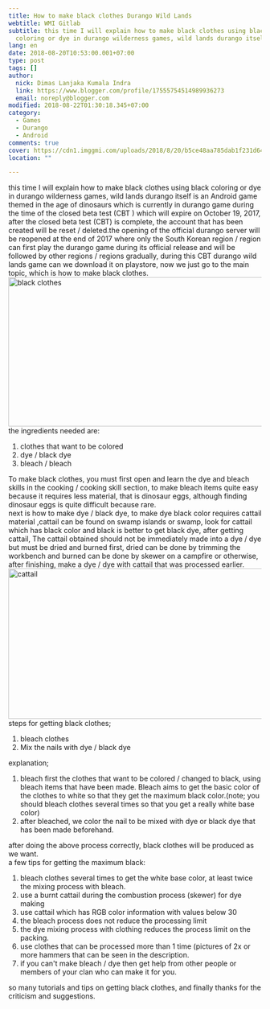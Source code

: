 ```yaml
---
title: How to make black clothes Durango Wild Lands
webtitle: WMI Gitlab
subtitle: this time I will explain how to make black clothes using black
  coloring or dye in durango wilderness games, wild lands durango itself
lang: en
date: 2018-08-20T10:53:00.001+07:00
type: post
tags: []
author:
  nick: Dimas Lanjaka Kumala Indra
  link: https://www.blogger.com/profile/17555754514989936273
  email: noreply@blogger.com
modified: 2018-08-22T01:30:18.345+07:00
category:
  - Games
  - Durango
  - Android
comments: true
cover: https://cdn1.imggmi.com/uploads/2018/8/20/b5ce48aa785dab1f231d64df9376ec1f-full.jpg
location: ""

---
```


this time I will explain how to make black clothes using black coloring or     dye in durango wilderness games, wild lands durango itself is an Android     game themed in the age of dinosaurs which is currently in durango game     during the time of the closed beta test (CBT ) which will expire on October     19, 2017, after the closed beta test (CBT) is complete, the account that     has been created will be reset / deleted.the opening of the official     durango server will be reopened at the end of 2017 where only the South     Korean region / region can first play the durango game during its official     release and will be followed by other regions / regions gradually, during     this CBT durango wild lands game can we download it on playstore, now we     just go to the main topic, which is how to make black clothes. <br><img alt="black clothes" height="297" src="https://cdn1.imggmi.com/uploads/2018/8/20/b5ce48aa785dab1f231d64df9376ec1f-full.jpg" width="527"><br>the ingredients needed are: <br><ol><li>        clothes that want to be colored     </li><li>        dye / black dye     </li><li>        bleach / bleach     </li></ol>To make black clothes, you must first open and learn the dye and bleach     skills in the cooking / cooking skill section, to make bleach items quite     easy because it requires less material, that is dinosaur eggs, although     finding dinosaur eggs is quite difficult because rare. <br>next is how to make dye / black dye, to make dye black color requires     cattail material ,cattail can be found on swamp islands or swamp, look for     cattail which has black color and black is better to get black dye, after     getting cattail, The cattail obtained should not be immediately made into a     dye / dye but must be dried and burned first, dried can be done by trimming     the workbench and burned can be done by skewer on a campfire or otherwise,     after finishing, make a dye / dye with cattail that was processed earlier. <br><img alt="cattail" height="299" src="https://cdn1.imggmi.com/uploads/2018/8/20/97f843d9675796e2a0d4a6e3cd437ae5-full.jpg" width="531"><br>steps for getting black clothes; <br><ol><li>        bleach clothes     </li><li>        Mix the nails with dye / black dye     </li></ol>explanation; <br><ol><li>        bleach first the clothes that want to be colored / changed to black,         using bleach items that have been made. Bleach aims to get the basic         color of the clothes to white so that they get the maximum black         color.(note; you should bleach clothes several times so that you get a         really white base color)     </li><li>        after bleached, we color the nail to be mixed with dye or black dye that         has been made beforehand.     </li></ol>after doing the above process correctly, black clothes will be produced as     we want. <br>a few tips for getting the maximum black: <br><ol><li>        bleach clothes several times to get the white base color, at least         twice the mixing process with bleach.     </li><li>        use a burnt cattail during the combustion process (skewer) for dye         making     </li><li>        use cattail which has RGB color information with values ​​below 30     </li><li>        the bleach process does not reduce the processing limit     </li><li>        the dye mixing process with clothing reduces the process limit on the         packing.     </li><li>        use clothes that can be processed more than 1 time (pictures of 2x or         more hammers that can be seen in the description.     </li><li>        if you can't make bleach / dye then get help from other people or         members of your clan who can make it for you.     </li></ol>so many tutorials and tips on getting black clothes, and finally thanks for     the criticism and suggestions. 
